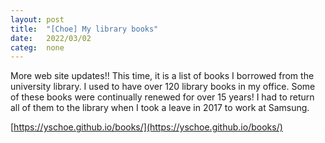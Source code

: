 ```yaml
---
layout: post
title:  "[Choe] My library books"
date:   2022/03/02
categ:  none
---
```




More web site updates!! This time, it is a list of books I borrowed from the university library. I used to have over 120 library books in my office. Some of these books were continually renewed for over 15 years! I had to return all of them to the library when I took a leave in 2017 to work at Samsung.



[https://yschoe.github.io/books/](https://yschoe.github.io/books/)



 

